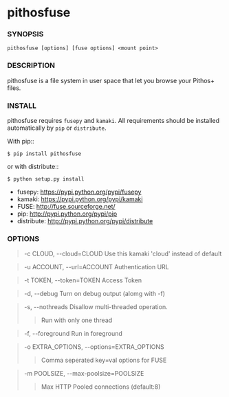 # pithosfuse


### SYNOPSIS

    pithosfuse [options] [fuse options] <mount point>


### DESCRIPTION

pithosfuse is a file system in user space that let you browse your
Pithos+ files.

### INSTALL

pithosfuse requires `fusepy` and `kamaki`. All requirements should be installed
automatically by `pip` or `distribute`.

With pip::

    $ pip install pithosfuse

or with distribute::

    $ python setup.py install


* fusepy: https://pypi.python.org/pypi/fusepy
* kamaki: https://pypi.python.org/pypi/kamaki
* FUSE: http://fuse.sourceforge.net/
* pip: http://pypi.python.org/pypi/pip
* distribute: http://pypi.python.org/pypi/distribute


### OPTIONS

> -c CLOUD, --cloud=CLOUD         Use this kamaki 'cloud' instead of default

> -u ACCOUNT, --url=ACCOUNT       Authentication URL

> -t TOKEN, --token=TOKEN         Access Token

> -d, --debug                     Turn on debug output (alomg with -f)

> -s, --nothreads                 Disallow multi-threaded operation.
>> Run with only one thread

> -f, --foreground                Run in foreground

> -o EXTRA_OPTIONS, --options=EXTRA_OPTIONS
>> Comma seperated key=val options for FUSE

> -m POOLSIZE, --max-poolsize=POOLSIZE
>> Max HTTP Pooled connections (default:8)

